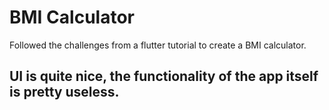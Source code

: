 # BMI Calculator

Followed the challenges from a flutter tutorial to create a BMI calculator.

## UI is quite nice, the functionality of the app itself is pretty useless.
